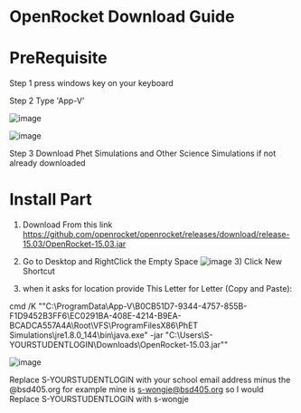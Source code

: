# OpenRocket Download Guide

# PreRequisite


Step 1 press windows key on your keyboard


Step 2 Type 'App-V'

![image](https://github.com/user-attachments/assets/1aab5f18-d964-4eab-9b54-2208779d343a)



![image](https://github.com/user-attachments/assets/9ef1fb19-5626-48e6-8652-7c9f06d40735)



Step 3 Download Phet Simulations and Other Science Simulations if not already downloaded

# Install Part 


 1) Download From this link https://github.com/openrocket/openrocket/releases/download/release-15.03/OpenRocket-15.03.jar

    
 2) Go to Desktop and RightClick the Empty Space
    ![image](https://github.com/user-attachments/assets/90a48654-1eec-4ef3-9d4c-fd2bd2a39e77)
    3) Click New Shortcut

  3) when it asks for location provide This Letter for Letter (Copy and Paste):
     


     
cmd /K ""C:\ProgramData\App-V\B0CB51D7-9344-4757-855B-F1D9452B3FF6\EC0291BA-408E-4214-B9EA-BCADCA557A4A\Root\VFS\ProgramFilesX86\PhET Simulations\jre1.8.0_144\bin\java.exe" -jar "C:\Users\S-YOURSTUDENTLOGIN\Downloads\OpenRocket-15.03.jar""



![image](https://github.com/user-attachments/assets/9b062094-72bb-4219-950d-9757b6a168cd)



Replace S-YOURSTUDENTLOGIN with your school email address minus the @bsd405.org
for example mine is s-wongje@bsd405.org
so I would Replace S-YOURSTUDENTLOGIN 
with s-wongje


